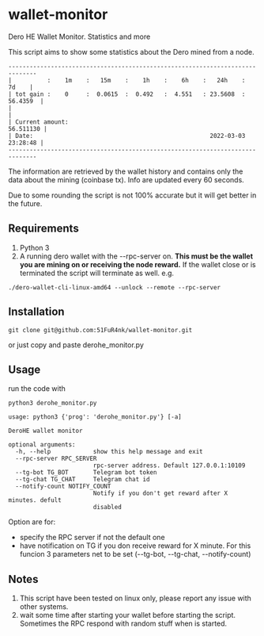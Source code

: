 # wallet-monitor
Dero HE Wallet Monitor. Statistics and more

This script aims to show some statistics about the Dero mined from a node.
```
------------------------------------------------------------------------------
|          :    1m    :   15m    :    1h    :    6h    :   24h    :    7d    |
| tot gain :    0     :  0.0615  :  0.492   :  4.551   : 23.5608  : 56.4359  |
|                                                                            |
| Current amount:                                                  56.511130 |
| Date:                                                  2022-03-03 23:28:48 |
------------------------------------------------------------------------------
```
The information are retrieved by the wallet history and contains only the data about the mining (coinbase tx).
Info are updated every 60 seconds.

Due to some rounding the script is not 100% accurate but it will get better in the future.


## Requirements

1. Python 3
2. A running dero wallet with the --rpc-server on. **This must be the wallet you are mining on or receiving the node reward.** If the wallet close or is terminated the script will terminate as well.
e.g.
```
./dero-wallet-cli-linux-amd64 --unlock --remote --rpc-server
```

## Installation
```
git clone git@github.com:51FuR4nk/wallet-monitor.git
```
or just copy and paste derohe_monitor.py

## Usage
run the code with
```
python3 derohe_monitor.py
```

```
usage: python3 {'prog': 'derohe_monitor.py'} [-a]

DeroHE wallet monitor

optional arguments:
  -h, --help            show this help message and exit
  --rpc-server RPC_SERVER
                        rpc-server address. Default 127.0.0.1:10109
  --tg-bot TG_BOT       Telegram bot token
  --tg-chat TG_CHAT     Telegram chat id
  --notify-count NOTIFY_COUNT
                        Notify if you don't get reward after X minutes. defult
                        disabled
```

Option are for:
- specify the RPC server if not the default one
- have notification on TG if you don receive reward for X minute. For this funcion 3 parameters net to be set (--tg-bot, --tg-chat, --notify-count)

## Notes

1. This script have been tested on linux only, please report any issue with other systems.
2. wait some time after starting your wallet before starting the script. Sometimes the RPC respond with random stuff when is started.
